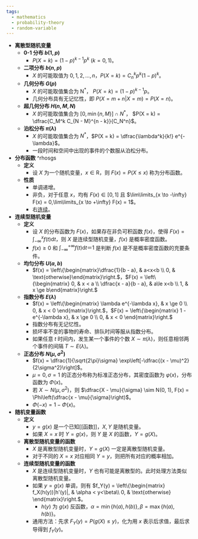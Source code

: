 ```yaml
---
tags:
  - mathematics
  - probability-theory
  - random-variable
---
```

- **离散型随机变量**
	- **0-1 分布 $b(1,p)$**
		- $P(X = k) = (1-p)^{k - 1}p^k\ (k = 0,1)$。
	- **二项分布 $b(n, p)$**
		- $X$ 的可能取值为 $0,1,2,\dots,n$，$P(X = k) = C_n^k p^k (1-p)^k$。
	- **几何分布 $G(p)$**
		- $X$ 的可能取值集合为 $\mathrm N^*$， $P(X = k) = (1 - p)^{k - 1}p$。
		- 几何分布具有无记忆性，即 $P(X = m + n | X = m) = P(X = n)$。
	- **超几何分布 $H(n,M,N)$**
		- $X$ 的可能取值集合为 $[0, \min\{n, M \}] \cap N^*$， $P(X = k) = \dfrac{C_M^k C_{N - M}^{n - k}}{C_N^n}$。
	- **泊松分布 $\pi(\lambda)$**
		- $X$ 的可能取值集合为 $N^*$，$P(X = k) = \dfrac{\lambda^k}{k!} e^{-\lambda}$。
		- 一段时间和空间中出现的事件的个数服从泊松分布。
- **分布函数** ^rhosgs
	- **定义**
		- 设 $X$ 为一个随机变量，$x \in \mathrm R$，则 $F(x) = P(X \le x)$ 称为分布函数。
	- **性质**
		- 单调递增。
		- 非负，对于任意 $x$，均有 $F(x) \in [0,1]$ 且 $\lim\limits_{x \to -\infty} F(x) = 0,\lim\limits_{x \to +\infty} F(x) = 1$。
		- 右[连续](函数#^vhnj4q)。
- **连续型随机变量**
	- **定义**
		- 设 $X$ 的分布函数为 $F(x)$，如果存在非负可积函数 $f(x)$，使得 $F(x) = \displaystyle\int_{-\infty}^x f(t)\mathrm dt$，则 $X$ 是连续型随机变量，$f(x)$ 是概率密度函数。
		- $f(x) \ge 0$  和 $\displaystyle\int_{-\infty}^{+\infty} f(t)\mathrm dt ＝ 1$ 是判断 $f(x)$ 是不是概率密度函数的充要条件。
	- **均匀分布 $U(a,b)$**
		- $f(x) = \left\{\begin{matrix}\dfrac{1}{b - a}, & a<x<b \\ 0, & \text{otherwise}\end{matrix}\right.$，$F(x) = \left\{\begin{matrix} 0, & x < a \\ \dfrac{x - a}{b - a}, & a\le x<b \\ 1, & x \ge b\end{matrix}\right.$
	- **指数分布 $E(\lambda)$**
		- $f(x) = \left\{\begin{matrix} \lambda e^{-\lambda x}, & x \ge 0 \\ 0, & x < 0 \end{matrix}\right.$，$F(x) = \left\{\begin{matrix} 1 - e^{-\lambda x}, & x \ge 0 \\ 0, & x < 0 \end{matrix}\right.$
		- 指数分布有无记忆性。
		- 损坏率不变的事物的寿命、排队时间等服从指数分布。
		- 如果任意 $t$ 时间内，发生某一个事件的个数 $X \sim \pi(\lambda)$，则任意相邻两个事件的间隔 $T \sim E(\lambda)$。
	- **正态分布 $N(\mu, \sigma^2)$**
		- $f(x) = \dfrac{1}{\sqrt{2\pi}\sigma} \exp\left[-\dfrac{(x - \mu)^2}{2\sigma^2}\right]$。
		- $\mu = 0,\sigma = 1$ 的正态分布称为标准正态分布，其密度函数为 $\varphi(x)$，分布函数为 $\Phi(x)$。
		- 若 $X \sim N(\mu, \sigma^2)$，则 $\dfrac{X - \mu}{\sigma} \sim N(0, 1), F(x) = \Phi\left(\dfrac{x - \mu}{\sigma}\right)$。
		- $\Phi(-x) = 1 - \Phi(x)$。
- **随机变量函数**
    - **定义**
        - $y = g(x)$ 是一个已知[[函数]]，$X,Y$ 是随机变量。
        - 如果 $X = x$ 时 $Y = g(x)$，则 $Y$ 是 $X$ 的函数，$Y = g(X)$。
    - **离散型随机变量的函数**
        - $X$ 是离散型随机变量时，$Y = g(X)$ 一定是离散型随机变量。
        - 对于不同的 $X = x$ 对应相同 $Y = y$，则把所有对应的概率相加。
    - **连续型随机变量的函数**
        - $X$ 是连续型随机变量时，$Y$ 也有可能是离散型的。此时处理方法类似离散型随机变量。
        - 如果 $y = g(x)$ 单调，则有 $f_Y(y) = \left\{\begin{matrix} f_X(h(y))|h'(y)|, & \alpha < y<\beta\\ 0, & \text{otherwise} \end{matrix}\right.$。
            - $h(y)$ 为 $g(x)$ 反函数，$\alpha = \min\{h(a),h(b)\},\beta = \max\{h(a),h(b)\}$。
        - 通用方法：先求 $F_Y(y) = P(g(X) \le y)$，化为用 $x$ 表示后求值，最后求导得到 $f_Y(y)$。